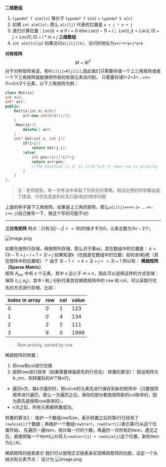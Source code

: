 **二维数组**
1. `typedef T a[m][n]` 等价于 `typedef T b[m]` + `typedef b a[n]`
2. 如果 `int a[m][n];` 那么 `a[i][j]` 代表的位置是 `a + i * n + j`
3. 递归计算位置：$Loc(i) = \alpha$ if $i = 0$ else $Loc(i-1) + l$； $Loc(i,j)= Loc(i,0)+j=Loc(0,0)+i*m+j$
**三维数组**
 4. `int a[m][n][p]` 如果访问`a[i][j][k]`，访问的地址为`a+i*n*p+j*p+k`


**对称矩阵**
$$
	M=M^T
$$
对于对称矩阵来说，有`M[i][j]=M[j][i]`,因此我们只需要存储一个上三角矩阵或者一个下三角矩阵就能够把所有的有效元素访问到。
只需要存储1+2+3+...+n=(1+n)n/2个元素，以下三角矩阵为例：
```cpp
class Matrix{
int n=0;
int* arr;
public:
	Matrix(int n):n(n){
		arr=new int[n(n+1)/2];
	}
	~Matrix(){
		delete[] arr;
	}
	int* Get(int i, int j){
		if(i<j){
			return Get(j,i);
		}else{
			int pos=(i+1)*i/2+j;
			return arr+pos;
			//The position (i,j) is (i+1)*i/2 +j when row is priority 
		}
	}	
};
```



> 注：老师提到，有一次考试中采取了列优先的策略，相当比例的同学都出现了错误。行优先还是列优先只是i和j的顺序问题

上面的例子是下三角矩阵，如果是上三角的矩阵，那么`a[i][j]=n+n-1+...+n-i+n-j`(自己推导一下，我这个写的可能不对)

---

**三对角矩阵**
特点：只有当$|i-j|<=1$的时候才不为0，元素总数为$3n-2$个。

![image.png](https://yamapicgo.oss-cn-nanjing.aliyuncs.com/picgoImage/20250925103309.png)

如果先按照行存储，再按照列存储，那么对于第aij，其在数组中的位置是：
$k=(3i-1)+j-i+1=2i+j$ 
如果知道k（也就是在数组中的位置）如何求i和j呢（其在矩阵中的位置呢）？
由于 $3i-1<=k=2i+j<=3i+1$
所以有：
**稀疏矩阵（Sparse Matrix）**  
矩阵 $A_{mn}$ 中有 $s$ 个元素，其中 $s$ 远小于 $m \times n$，因此可以选择这样的方式存储：  
保存 $(i, j, a_{ij})$，其中 $i$ 和 $j$ 分别代表其在稀疏矩阵中的 row 和 col，可以采取行优先的方式进行存储，比如：  

| index in array | row | col | value |
| -------------- | --- | --- | ----- |
| 0              | 0   | 1   | 123   |
| 1              | 0   | 4   | 134   |
| 2              | 2   | 2   | 111   |
| 3              | 9   | 0   | 1999  |
> Row priority, sorted by row

稀疏矩阵的转置：
1. 将row和col进行交换
2. 按照row进行排序（如果需要保留原先的行优先）
转置的算法1：
假设矩阵为A_mn，则转置后的A^T有n行。
- 遍历n次，每k次遍历时，把col=k的元素先进行保存到新的矩阵中（只要按照顺序进行遍历，那么一次遍历之后，保存的部分都是按照新的col排序的，因为原先是按照row排序的）。
- n次之后，所有元素都转置成功。

转置的算法2：
维护一个数组rowSize，表示转置之后的第i行已经有了`rowSize[i]`个数据；再维护一个数组`rowStart`，`rowStart[i]`表示第i行从这个位置开始。
先遍历一遍item，统计每一行的个数，再遍历一次所有的item，遇见之后，直接把每一个item(i,j,k)存入`rowStart[j] + rowSize[j]`这个位置，新的item为(j,i,k)。


稀疏矩阵的链表表示
我们可以使用正交链表来实现稀疏矩阵的功能，设定一个头结点和元素节点：
设计为
![image.png](https://yamapicgo.oss-cn-nanjing.aliyuncs.com/picgoImage/20250925115853.png)
